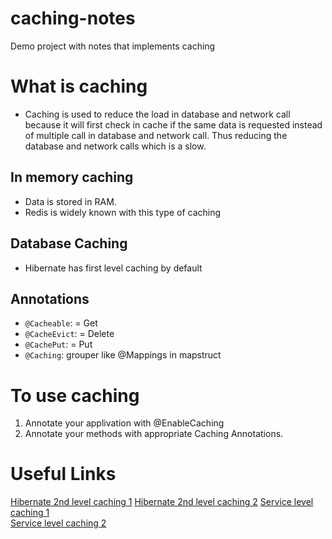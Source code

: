 # caching-notes
Demo project with notes that implements caching 

# What is caching
- Caching is used to reduce the load in database and network call because it will first check in cache if the same data is requested instead of multiple call in database and network call. Thus reducing the database and network calls which is a slow.

## In memory caching
- Data is stored in RAM.
- Redis is widely known with this type of caching

## Database Caching
- Hibernate has first level caching by default

## Annotations
- `@Cacheable`: = Get
- `@CacheEvict`: = Delete
- `@CachePut`: = Put
- `@Caching`: grouper like @Mappings in mapstruct

# To use caching
1. Annotate your applivation with @EnableCaching
2. Annotate your methods with appropriate Caching Annotations.

# Useful Links
[Hibernate 2nd level caching 1](https://medium.com/@shahto/scaling-spring-boot-with-hibernate-2nd-level-cache-on-redis-54d588fc8b06#:~:text=Level%202%20Cache%3A%20is%20a,is%20therefore%20disabled%20by%20default.)
[Hibernate 2nd level caching 2](https://medium.com/@dennisholee/hibernate-level-2-cache-3dc284bdd416)
[Service level caching 1](https://medium.com/vedity/spring-boot-caching-mechanism-8ef901147e60)  
[Service level caching 2](https://medium.com/javajams/how-to-supercharge-your-spring-boot-app-with-3-proven-optimization-techniques-95e00aaf22e2)  
